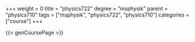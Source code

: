 +++
weight = 0
title = "physics722"
degree = "msphysik"
parent = "physics710"
tags = ["msphysik", "physics722", "physics710"]
categories = ["course"]
+++

{{< genCoursePage >}}
